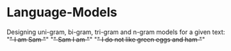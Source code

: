# Language-Models
Designing uni-gram, bi-gram, tri-gram and n-gram models for a given text:
"<s>" I am Sam "</s>"
"<s>" Sam I am "</s>"
"<s>" I do not like green eggs and ham "</s>"
